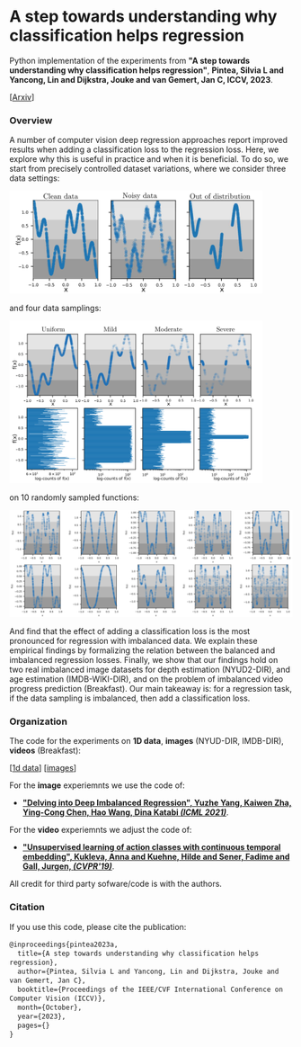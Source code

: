 # A step towards understanding why classification helps regression
Python implementation of the experiments from **"A step towards understanding why classification helps regression"**, __Pintea, Silvia L and Yancong, Lin and Dijkstra, Jouke and van Gemert, Jan C, **ICCV**, 2023__.

[<a href="https://arxiv.org/abs/2308.10603">Arxiv</a>] 


### Overview
A number of computer vision deep regression approaches report improved results when adding a classification loss to the regression loss.
Here, we explore why this is useful in practice and when it is beneficial.
To do so, we start from precisely controlled dataset variations, where we consider three data settings:

<img src="settings.png" style="width:450px;"/>

and four data samplings:

<img src="sampling.png" style="width:450px;"/>

on 10 randomly sampled functions:

<img src="functions.png" style="width:650px;"/>

And find that the effect of adding a classification loss is the most pronounced for regression with imbalanced data.
We explain these empirical findings by formalizing the relation between the balanced and imbalanced regression losses.
Finally, we show that our findings hold on two real imbalanced image datasets for depth estimation (NYUD2-DIR), and age estimation (IMDB-WIKI-DIR), and on the problem of imbalanced video progress prediction (Breakfast).
Our main takeaway is: for a regression task, if the data sampling is imbalanced, then add a classification loss.

### Organization
The code for the experiments on **1D data**, **images** (NYUD-DIR, IMDB-DIR), **videos** (Breakfast):

[<a href="https://github.com/SilviaLauraPintea/reg-cls/tree/main/1d">1d data</a>] [<a href="https://github.com/SilviaLauraPintea/reg-cls/tree/main/images">images</a>] 
<!---- [<a href="https://github.com/SilviaLauraPintea/test-reg-cls/tree/main/videos">videos</a>] !-->

For the **image** experiemnts we use the code of:
- <a href="https://github.com/YyzHarry/imbalanced-regression">**"Delving into Deep Imbalanced Regression", Yuzhe Yang, Kaiwen Zha, Ying-Cong Chen, Hao Wang, Dina Katabi _(ICML 2021)_**</a>.

For the **video** experiemnts we adjust the code of:
- <a href="https://github.com/Annusha/unsup_temp_embed/tree/master">**"Unsupervised learning of action classes with continuous temporal embedding", Kukleva, Anna and Kuehne, Hilde and Sener, Fadime and Gall, Jurgen, _(CVPR'19)_**</a>.

All credit for third party sofware/code is with the authors.

### Citation
If you use this code, please cite the publication:
```
@inproceedings{pintea2023a,
  title={A step towards understanding why classification helps regression},
  author={Pintea, Silvia L and Yancong, Lin and Dijkstra, Jouke and van Gemert, Jan C},
  booktitle={Proceedings of the IEEE/CVF International Conference on Computer Vision (ICCV)},
  month={October},
  year={2023},
  pages={}
}
```
